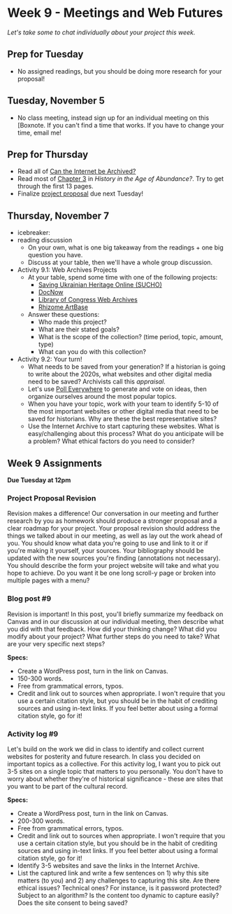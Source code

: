# Week 9 - Meetings and Web Futures 

*Let's take some to chat individually about your project this week.*

## Prep for Tuesday
* No assigned readings, but you should be doing more research for your proposal! 


## Tuesday, November 5

* No class meeting, instead sign up for an individual meeting on this [Boxnote. If you can't find a time that works. If you have to change your time, email me!

## Prep for Thursday

* Read all of [Can the Internet be Archived?](https://www.newyorker.com/magazine/2015/01/26/cobweb)
* Read most of [Chapter 3](https://ebookcentral.proquest.com/lib/wlu/reader.action?docID=5732673) in *History in the Age of Abundance?*. Try to get through the first 13 pages. 
* Finalize [project proposal](https://mackenziekbrooks.github.io/dci101-f24/assignments/#proposal) due next Tuesday!

## Thursday, November 7

* icebreaker: 
* reading discussion
    * On your own, what is one big takeaway from the readings + one big question you have. 
    * Discuss at your table, then we'll have a whole group discussion. 
* Activity 9.1: Web Archives Projects
    * At your table, spend some time with one of the following projects:
        * [Saving Ukrainian Heritage Online (SUCHO)](http://www.sucho.org/)
        * [DocNow](https://www.docnow.io/)
        * [Library of Congress Web Archives](https://www.loc.gov/programs/web-archiving/web-archives/)
        * [Rhizome ArtBase](https://artbase.rhizome.org/wiki/Main_Page)
    * Answer these questions:
        * Who made this project?
        * What are their stated goals?
        * What is the scope of the collection? (time period, topic, amount, type)
        * What can you do with this collection?
* Activity 9.2: Your turn! 
    * What needs to be saved from your generation? If a historian is going to write about the 2020s, what websites and other digital media need to be saved? Archivists call this *appraisal*. 
    * Let's use [Poll Everywhere](http://PollEv.com/dci101) to generate and vote on ideas, then organize ourselves around the most popular topics. 
    * When you have your topic, work with your team to identify 5-10 of the most important websites or other digital media that need to be saved for historians. Why are these the best representative sites? 
    * Use the Internet Archive to start capturing these websites. What is easy/challenging about this process? What do you anticipate will be a problem? What ethical factors do you need to consider?



## Week 9 Assignments


**Due Tuesday at 12pm**

### Project Proposal Revision

Revision makes a difference! Our conversation in our meeting and further research by you as homework should produce a stronger proposal and a clear roadmap for your project. Your proposal revision should address the things we talked about in our meeting, as well as lay out the work ahead of you. You should know what data you're going to use and link to it or if you're making it yourself, your sources. Your bibliography should be updated with the new sources you're finding (annotations not necessary). You should describe the form your project website will take and what you hope to achieve. Do you want it be one long scroll-y page or broken into multiple pages with a menu? 


### Blog post #9

Revision is important! In this post, you'll briefly summarize my feedback on Canvas and in our discussion at our individual meeting, then describe what you did with that feedback. How did your thinking change? What did you modify about your project? What further steps do you need to take? What are your very specific next steps?  

**Specs:** 

* Create a WordPress post, turn in the link on Canvas.
* 150-300 words. 
* Free from grammatical errors, typos. 
* Credit and link out to sources when appropriate. I won't require that you use a certain citation style, but you should be in the habit of crediting sources and using in-text links. If you feel better about using a formal citation style, go for it! 


### Activity log #9

Let's build on the work we did in class to identify and collect current websites for posterity and future research. In class you decided on important topics as a collective. For this activity log, I want you to pick out 3-5 sites on a single topic that matters to you personally. You don't have to worry about whether they're of historical significance - these are sites that you want to be part of the cultural record. 

**Specs:**

* Create a WordPress post, turn in the link on Canvas.
* 200-300 words. 
* Free from grammatical errors, typos. 
* Credit and link out to sources when appropriate. I won't require that you use a certain citation style, but you should be in the habit of crediting sources and using in-text links. If you feel better about using a formal citation style, go for it! 
* Identify 3-5 websites and save the links in the Internet Archive. 
* List the captured link and write a few sentences on 1) why this site matters (to you) and 2) any challenges to capturing this site. Are there ethical issues? Technical ones? For instance, is it password protected? Subject to an algorithm? Is the content too dynamic to capture easily? Does the site consent to being saved? 

